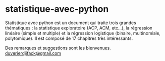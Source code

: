 # statistique-avec-python

Statistique avec python est un document qui traite trois grandes thématiques : la statistique exploratoire (ACP, ACM, etc...), la régression linéaire (simple et multiple) et la régression logistique (binaire, multinomiale, polytomique). Il est composé de 17 chapitres très intéressants.

Des remarques et suggestions sont les bienvenues.
duverierdjifack@gmail.com
